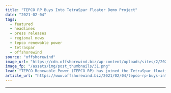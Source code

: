 ```yaml
---
title: "TEPCO RP Buys Into TetraSpar Floater Demo Project"
date: "2021-02-04"
tags: 
  - featured
  - headlines
  - press releases
  - regional news
  - tepco renewable power
  - tetraspar
  - offshorewind
source: "offshorewind"
image_url: "https://cdn.offshorewind.biz/wp-content/uploads/sites/2/2021/02/04122008/TEPCO-RP-Buys-Into-TetraSpar-Floater-Demo-Project.png"
image_fp: "/assets/img/post_thumbnails/31.png"
lead: "TEPCO Renewable Power (TEPCO RP) has joined the TetraSpar floating foundation demonstration project by"
article_url: "https://www.offshorewind.biz/2021/02/04/tepco-rp-buys-into-tetraspar-floater-demo-project/"
---
```


---
